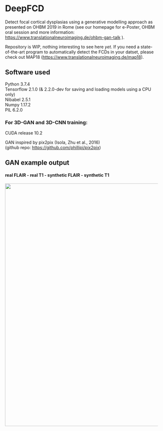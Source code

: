 # DeepFCD
Detect focal cortical dysplasias using a generative modelling approach as presented on OHBM 2019 in Rome (see our homepage for e-Poster, OHBM oral session and more information: https://www.translationalneuroimaging.de/ohbm-gan-talk ).

Repository is WIP, nothing interesting to see here *yet*. If you need a state-of-the-art program to automatically detect the FCDs in your datset, please check out MAP18 (https://www.translationalneuroimaging.de/map18).

## Software used
Python 3.7.4  
Tensorflow 2.1.0 (& 2.2.0-dev for saving and loading models using a CPU only)  
Nibabel 2.5.1  
Numpy 1.17.2  
PIL 6.2.0  

### For 3D-GAN and 3D-CNN training:
CUDA release 10.2

GAN inspired by pix2pix (Isola, Zhu et al., 2016)  
(github repo: https://github.com/phillipi/pix2pix)  

## GAN example output
#### real FLAIR - real T1 - synthetic FLAIR - synthetic T1
<img src="./assets/example_outputs/T1_FLAIR_SYNTH-T1_SYNTH-FLAIR_00.gif" width=800 align="center">
